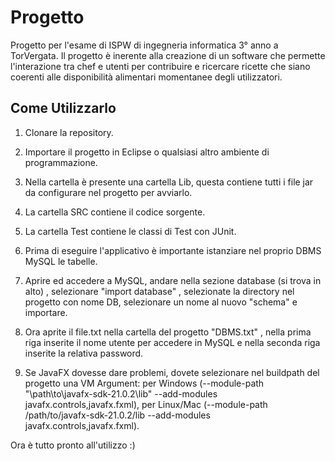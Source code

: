 # Progetto
Progetto per l'esame di ISPW di ingegneria informatica 3° anno a TorVergata.
Il progetto è inerente alla creazione di un software che permette l'interazione tra chef e utenti per contribuire e ricercare ricette che siano coerenti alle disponibilità alimentari momentanee degli utilizzatori.

## Come Utilizzarlo

1) Clonare la repository. 

2) Importare il progetto in Eclipse o qualsiasi altro ambiente di programmazione. 

3) Nella cartella è presente una cartella Lib, questa contiene tutti i file jar da configurare nel progetto per avviarlo.

4) La cartella SRC contiene il codice sorgente.

5) La cartella Test contiene le classi di Test con JUnit.

6) Prima di eseguire l'applicativo è importante istanziare nel proprio DBMS MySQL le tabelle.

7) Aprire ed accedere a MySQL, andare nella sezione database (si trova in alto) , selezionare "import database" , selezionate la directory nel progetto con nome DB, selezionare un nome al nuovo "schema" e importare. 

8) Ora aprite il file.txt nella cartella del progetto "DBMS.txt" , nella prima riga inserite il nome utente per accedere in MySQL e nella seconda riga inserite la relativa password.

9) Se JavaFX dovesse dare problemi, dovete selezionare nel buildpath del progetto una VM Argument: per Windows (--module-path "\path\to\javafx-sdk-21.0.2\lib" --add-modules javafx.controls,javafx.fxml), per Linux/Mac (--module-path /path/to/javafx-sdk-21.0.2/lib --add-modules javafx.controls,javafx.fxml).


Ora è tutto pronto all'utilizzo :)
